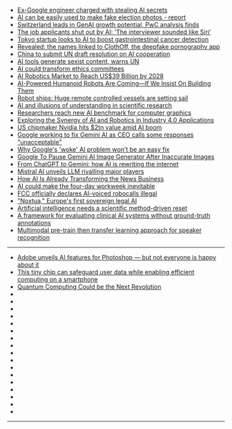 - [Ex-Google engineer charged with stealing AI secrets](https://cur.at/rX4q76e?m=web)
- [AI can be easily used to make fake election photos - report](https://cur.at/lhA0aQY?m=web)
- [Switzerland leads in GenAI growth potential, PwC analysis finds](https://cur.at/LYekcGv?m=web)
- [The job applicants shut out by AI: ‘The interviewer sounded like Siri’](https://cur.at/dMKETXV?m=web)
- [Tokyo startup looks to AI to boost gastrointestinal cancer detection](https://cur.at/cAVRYo5?m=web)
- [Revealed: the names linked to ClothOff, the deepfake pornography app](https://cur.at/XattDsi?m=web)
- [China to submit UN draft resolution on AI cooperation](https://cur.at/SL3xeKk?m=web)
- [AI tools generate sexist content, warns UN](https://cur.at/Cg4AIQR?m=web)
- [AI could transform ethics committees](https://cur.at/l5tOJZj?m=web)
- [AI Robotics Market to Reach US$39 Billion by 2028](https://cur.at/90TBIMZ?m=web)
- [AI-Powered Humanoid Robots Are Coming—If We Insist On Building Them](https://cur.at/ojZWZOA?m=web)
- [Robot ships: Huge remote controlled vessels are setting sail](https://cur.at/pgO0rI5?m=web)
- [AI and illusions of understanding in scientific research](https://cur.at/Re65aVb?m=web)
- [Researchers reach new AI benchmark for computer graphics](https://cur.at/waSTyDS?m=web)
- [Exploring the Synergy of AI and Robotics in Industry 4.0 Applications](https://cur.at/cReEu0i?m=web)
- [US chipmaker Nvidia hits $2tn value amid AI boom](https://cur.at/H0u7d1s?m=web)
- [Google working to fix Gemini AI as CEO calls some responses "unacceptable"](https://cur.at/zyf2tNW?m=web)
- [Why Google's 'woke' AI problem won't be an easy fix](https://cur.at/IDsIouJ?m=web)
- [Google To Pause Gemini AI Image Generator After Inaccurate Images](https://cur.at/C3aL1N3?m=web)
- [From ChatGPT to Gemini: how AI is rewriting the internet](https://cur.at/HuirIsJ?m=web)
- [Mistral AI unveils LLM rivalling major players](https://cur.at/nXZjOLq?m=web)
- [How AI Is Already Transforming the News Business](https://cur.at/xL1aXAM?m=web)
- [AI could make the four-day workweek inevitable](https://cur.at/XutiGRH?m=web)
- [FCC officially declares AI-voiced robocalls illegal](https://cur.at/KRjUA6r?m=web)
- ["Noxtua," Europe's first sovereign legal AI](https://cur.at/BAHLBBZ?m=web)
- [Artificial intelligence needs a scientific method-driven reset](https://cur.at/bgg3UCE?m=web)
- [A framework for evaluating clinical AI systems without ground-truth annotations](https://cur.at/7x9FwYS?m=web)
- [Multimodal pre-train then transfer learning approach for speaker recognition](https://cur.at/zeBaD3D?m=web)

------------
- [Adobe unveils AI features for Photoshop — but not everyone is happy about it](https://cur.at/qkHwoMs?m=web)
- [This tiny chip can safeguard user data while enabling efficient computing on a smartphone](https://cur.at/v4AnTtq?m=web)
- [Quantum Computing Could be the Next Revolution](https://cur.at/33ilLuO?m=web)
- []()
- []()
- []()
- []()
- []()
- []()
- []()
- []()
- []()
- []()
- []()
- []()
- []()
- []()
- []()
- []()
- []()

---------------
